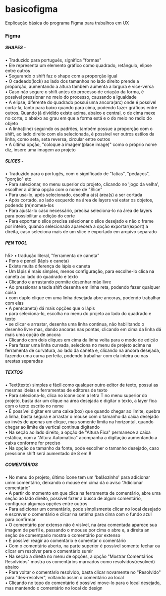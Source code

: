 # basicofigma
Explicação básica do programa Figma para trabalhos em UX
<h3>Figma</h3>
<h5>SHAPES -</h5>
• Traduzido para português, significa "formas"
<br>
• Ele representa um elemento gráfico como quadrado, retângulo, elipse entre outros
<br>
• Segurando o shift faz o shape com a proporção igual
<br>
• O cadeado(lock) ao lado dos tamanhos no lado direito prende a proporção, aumentando a altura também aumenta a largura e vice-versa
<br>
• Caso não segure o shift antes do processo de criação da forma, é possível pressionar no meio do processo, causando a igualdade
<br>
• A elipse, diferente do quadrado possui uma ancora(arc) onde é possível corta-la, tanto para baixo quando para cima, podendo fazer gráficos entre outros. Quando já dividido existe acima, abaixo e central, o de cima mexe no corte, o abaixo ao grau em que a forma está e o do meio no radio do objeto
<br>
• A linha(line) seguindo os padrões, também possue a proporção com o shift, ao lado direito com ela selecionada, é possível ver outros estilos da linha, como seta, seta reversa, circular entre outros
<br>
• A última opção, "coloque a imagem(place image)" como o próprio nome diz, insere uma imagem ao projeto
<h5>SLICES -</h5>
• Traduzido para o portugês, com o significado de "fatias", "pedaços", "porção" etc
<br>
• Para selecionar, no menu superior do projeto, clicando no 'jogo da velha', escolher a última opção com o nome de "Slice" 
<br>
• Para usa-lo, após selecionado, escolha a(s) área(s) a ser cortada
<br>
• Após cortado, ao lado esquerdo na área de layers vai estar os objetos, podendo (re)nomea-los
<br>
• Para ajusta-lo caso necessário, precisa seleciona-lo na área de layers para possibilitar a edição do corte
<br>
• Para exportar o slice precisa selecionar o slice desejado e não o frame por inteiro, quando selecionado aparecerá a opção exportar(export) a direita, caso seleciona mais de um slice é exportado em arquivo separado
<br>
<h5>PEN TOOL</h5>h5>
• tradução literal, "ferramenta de caneta"
<br>
• Pens e pencil (lápis e caneta)
<br>
• Existe muita diferença de lápis e caneta
<br>
• Um lápis é mais simples, menos configuração, para escolhe-lo clica na caneta ao lado do quadrado e texto
<br>
• Clicando e arrastando permite desenhar mão livre
<br>
• Ao pressionar a tecla shift desenha em linha reta, podendo fazer qualquer coisa
<br>
• com duplo clique em uma linha desejada abre ancoras, podendo trabalhar com elas
<br>
• A pen(caneta) dá mais opções que o lápis
<br>
• para seleciona-lo, escolha no menu do projeto ao lado do quadrado e texto
<br>
• se clicar e arrastar, desenha uma linha continua, não habilitando o desenho livre mas, dando ancoras nas pontas, clicando em cima da linha dá mais uma opção de ancora
<br>
• Clicando com dois cliques em cima da linha volta para o modo de edição
<br>
• Para fazer uma linha curvada, seleciona no menu de projeto acima na ferramenta de curvatura, ao lado da caneta e, clicando na ancora desejada, fazendo uma curva perfeita, podendo trabalhar com ela inteira ou nas arestas separadas
<br>
<h5>TEXTOS</h5>
• Text(texto) simples e fácil como qualquer outro editor de texto, possui as mesmas ideias e ferramentas de editores de texto
<br>
• Para seleciona-lo, clica no ícone com a letra T no menu superior do projeto, basta dar um clique na área desejada e digitar o texto, a layer fica com o texto escrito no nome
<br>
• É possível digitar em uma caixa(box) que quando chegar ao limite, quebra a linha, basta segura e arrastar o mouse com o tamanho da caixa desejado ao invés de apenas um clique, mas somente limita na horizontal, quando chegar ao limite da vertical continua digitando
<br>
• Na seção ao lado direito, a opção de "Altura Fixa" permanece a caixa estática, com a "Altura Automatica" acompanha a digitação aumentando a caixa conforme for preciso
<br>
• Na opção de tamanho da fonte, pode escolher o tamanho desejado, caso pressione shift será aumentado de 8 em 8
<br>
<h5>COMENTÁRIOS</h5>
• No menu do projeto, último ícone tem um 'balãozinho' para adicionar umm comentário, deixando o mouse em cima dá o aviso "Adicionar comentário"
<br>
• A partir do momento em que clica na ferramenta de comentário, abre uma seção ao lado direito, possível fazer a busca de algum comentário, configurar algumas opções entre outros
<br>
• Para adicionar um comentário, pode simplismente clicar no local desejado e escrever o comentário e clicar na setinha para cima com o fundo azul para confirmar
<br>
• O comentário por extenso não é visível, na área comentada aparece sua imagem de perfil e, passando o moouse por cima o abre e, a direita an seção de comentpario mostra o comentário por extenso
<br>
• É possível reagir ao comentário e comentar o comentário
<br>
• Com o comentário aberto, na parte superior é possível somente fechar ou clicar em resolver para o comentário sumir
<br>
•  Na seção a direita no menu de opções, a opção "Mostrar Comentários Resolvidos" mostra os comentários marcados como resolvidos(resolved) abaixo
<br>
• Para voltar o comentário resolvido, basta clicar novamente no "Resolvido" para "des-resolver", voltando assim o comentário ao local
<br>
• Clicando no topo do comentário é possível move-lo para o local desejado, mas mantendo o comentário no local do design
<br>
